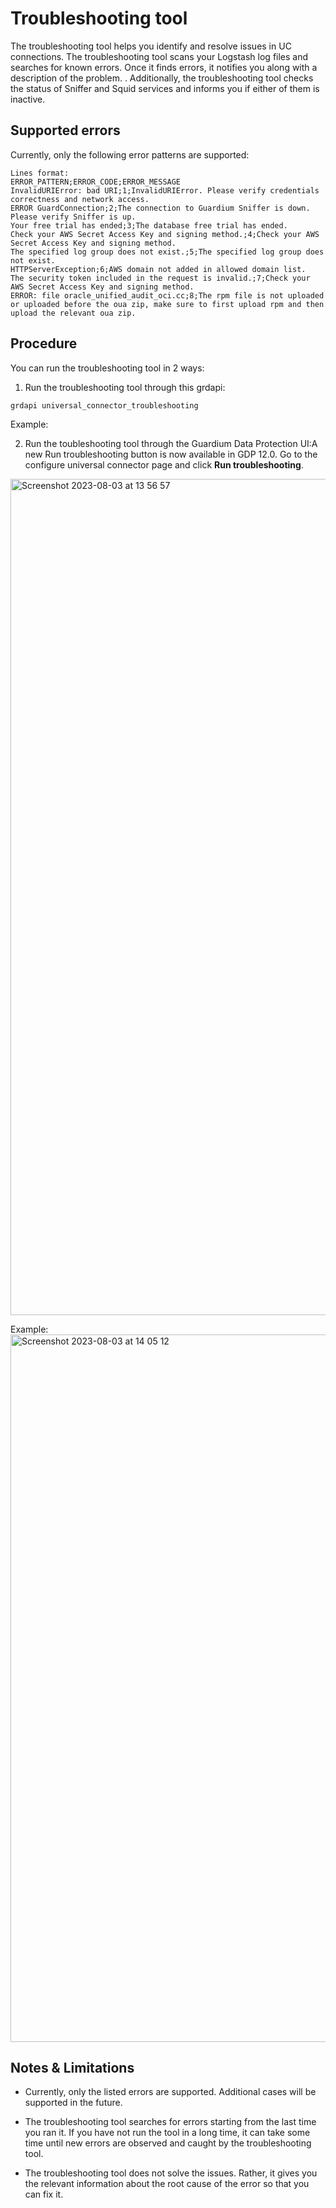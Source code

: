 # Troubleshooting tool

The troubleshooting tool helps you identify and resolve issues in UC connections. The troubleshooting tool scans your Logstash log files and searches for known errors. Once it finds errors, it notifies you along with a description of the problem. . Additionally, the troubleshooting tool checks the status of Sniffer and Squid services and informs you if either of them is inactive.

## Supported errors

Currently, only the following error patterns are supported:

```
Lines format:
ERROR_PATTERN;ERROR_CODE;ERROR_MESSAGE
InvalidURIError: bad URI;1;InvalidURIError. Please verify credentials correctness and network access.
ERROR GuardConnection;2;The connection to Guardium Sniffer is down. Please verify Sniffer is up.
Your free trial has ended;3;The database free trial has ended.
Check your AWS Secret Access Key and signing method.;4;Check your AWS Secret Access Key and signing method.
The specified log group does not exist.;5;The specified log group does not exist.
HTTPServerException;6;AWS domain not added in allowed domain list.
The security token included in the request is invalid.;7;Check your AWS Secret Access Key and signing method.
ERROR: file oracle_unified_audit_oci.cc;8;The rpm file is not uploaded or uploaded before the oua zip, make sure to first upload rpm and then upload the relevant oua zip.
```

## Procedure

You can run the troubleshooting tool  in 2 ways:

1. Run the troubleshooting tool through this grdapi:

`grdapi universal_connector_troubleshooting`

Example:

2. Run the toubleshooting tool through the Guardium Data Protection UI:A new Run troubleshooting button is now available in GDP 12.0.
   Go to the configure universal connector page and click **Run troubleshooting**.
<img width="1338" alt="Screenshot 2023-08-03 at 13 56 57" src="https://github.com/AlexaNahum/universal-connectors/assets/94283854/df93cb28-73e1-403d-851d-3b2e8d6e4e17">

   Example:
   <img width="1132" alt="Screenshot 2023-08-03 at 14 05 12" src="https://github.com/AlexaNahum/universal-connectors/assets/94283854/b7ed7d0e-389f-4452-a9da-f2d12b300dab">


## Notes & Limitations

- Currently, only the listed errors are supported. Additional cases will be supported in the future.

- The troubleshooting tool searches for errors starting from the last time you ran it. If you have not run the tool in a long time, it can take some time until new errors are observed and caught by the troubleshooting tool. 

- The troubleshooting tool does not solve the issues. Rather, it gives you the relevant information about the root cause of the error so that you can fix it. 
